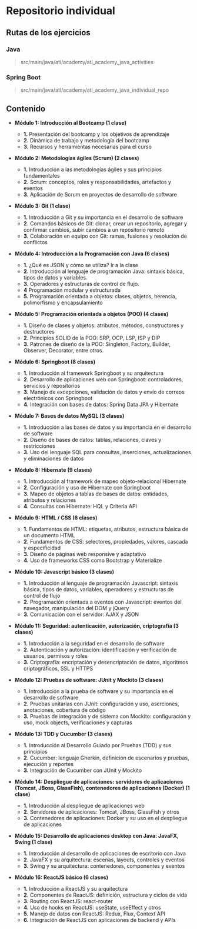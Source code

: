 # Repositorio individual

## Rutas de los ejercicios

### Java

> src/main/java/atl/academy/atl_academy_java_activities

### Spring Boot

> src/main/java/atl/academy/atl_academy_java_individual_repo

## Contenido

- **Módulo 1: Introducción al Bootcamp (1 clase)**
    - **1.** Presentación del bootcamp y los objetivos de aprendizaje
    - **2.** Dinámica de trabajo y metodología del bootcamp
    - **3.** Recursos y herramientas necesarias para el curso

- **Módulo 2: Metodologías ágiles (Scrum) (2 clases)**
    - **1.** Introducción a las metodologías ágiles y sus principios fundamentales
    - **2.** Scrum: conceptos, roles y responsabilidades, artefactos y eventos
    - **3.** Aplicación de Scrum en proyectos de desarrollo de software

- **Módulo 3: Git (1 clase)**
    - **1.** Introducción a Git y su importancia en el desarrollo de software
    - **2.** Comandos básicos de Git: clonar, crear un repositorio, agregar y confirmar cambios, subir cambios a un repositorio remoto
    - **3.** Colaboración en equipo con Git: ramas, fusiones y resolución de conflictos

- **Módulo 4: Introducción a la Programación con Java (6 clases)**
    - **1.** ¿Qué es JSON y cómo se utiliza? Ir a la clase
    - **2.** Introducción al lenguaje de programación Java: sintaxis básica, tipos de datos y variables.
    - **3.** Operadores y estructuras de control de flujo.
    - **4** Programación modular y estructurada
    - **5.** Programación orientada a objetos: clases, objetos, herencia, polimorfismo y encapsulamiento

- **Módulo 5: Programación orientada a objetos (POO) (4 clases)**
    - **1.** Diseño de clases y objetos: atributos, métodos, constructores y destructores
    - **2.** Principios SOLID de la POO: SRP, OCP, LSP, ISP y DIP
    - **3.** Patrones de diseño de la POO: Singleton, Factory, Builder, Observer, Decorator, entre otros.

- **Módulo 6: Springboot (8 clases)**
    - **1.** Introducción al framework Springboot y su arquitectura
    - **2.** Desarrollo de aplicaciones web con Springboot: controladores, servicios y repositorios
    - **3.** Manejo de excepciones, validación de datos y envío de correos electrónicos con Springboot
    - **4.** Integración con bases de datos: Spring Data JPA y Hibernate

- **Módulo 7: Bases de datos MySQL (3 clases)**
    - **1.** Introducción a las bases de datos y su importancia en el desarrollo de software
    - **2.** Diseño de bases de datos: tablas, relaciones, claves y restricciones
    - **3.** Uso del lenguaje SQL para consultas, inserciones, actualizaciones y eliminaciones de datos

- **Módulo 8: Hibernate (9 clases)**
    - **1.** Introducción al framework de mapeo objeto-relacional Hibernate
    - **2.** Configuración y uso de Hibernate con Springboot
    - **3.** Mapeo de objetos a tablas de bases de datos: entidades, atributos y relaciones
    - **4.** Consultas con Hibernate: HQL y Criteria API

- **Módulo 9: HTML / CSS (6 clases)**
    - **1.** Fundamentos de HTML: etiquetas, atributos, estructura básica de un documento HTML
    - **2.** Fundamentos de CSS: selectores, propiedades, valores, cascada y especificidad
    - **3.** Diseño de páginas web responsive y adaptativo
    - **4.** Uso de frameworks CSS como Bootstrap y Materialize

- **Módulo 10: Javascript básico (3 clases)**
    - **1.** Introducción al lenguaje de programación Javascript: sintaxis básica, tipos de datos, variables, operadores y estructuras de control de flujo
    - **2.** Programación orientada a eventos con Javascript: eventos del navegador, manipulación del DOM y jQuery
    - **3.** Comunicación con el servidor: AJAX y JSON

- **Módulo 11: Seguridad: autenticación, autorización, criptografía (3 clases)**
    - **1.** Introducción a la seguridad en el desarrollo de software
    - **2.** Autenticación y autorización: identificación y verificación de usuarios, permisos y roles
    - **3.** Criptografía: encriptación y desencriptación de datos, algoritmos criptográficos, SSL y HTTPS

- **Módulo 12: Pruebas de software: JUnit y Mockito (3 clases)**
    - **1.** Introducción a la prueba de software y su importancia en el desarrollo de software
    - **2.** Pruebas unitarias con JUnit: configuración y uso, aserciones, anotaciones, cobertura de código
    - **3.** Pruebas de integración y de sistema con Mockito: configuración y uso, mock objects, verificaciones y capturas

- **Módulo 13: TDD y Cucumber (3 clases)**
    - **1.** Introducción al Desarrollo Guiado por Pruebas (TDD) y sus principios
    - **2.** Cucumber: lenguaje Gherkin, definición de escenarios y pruebas, ejecución y reportes
    - **3.** Integración de Cucumber con JUnit y Mockito

- **Módulo 14: Despliegue de aplicaciones: servidores de aplicaciones (Tomcat, JBoss, GlassFish), contenedores de aplicaciones (Docker) (1 clase)**
    - **1.** Introducción al despliegue de aplicaciones web
    - **2.** Servidores de aplicaciones: Tomcat, JBoss, GlassFish y otros
    - **3.** Contenedores de aplicaciones: Docker y su uso en el despliegue de aplicaciones

- **Módulo 15: Desarrollo de aplicaciones desktop con Java: JavaFX, Swing (1 clase)**
    - **1.** Introducción al desarrollo de aplicaciones de escritorio con Java
    - **2.** JavaFX y su arquitectura: escenas, layouts, controles y eventos
    - **3.** Swing y su arquitectura: contenedores, componentes y eventos

- **Módulo 16: ReactJS básico (6 clases)**
    - **1.** Introducción a ReactJS y su arquitectura
    - **2.** Componentes de ReactJS: definición, estructura y ciclos de vida
    - **3.** Routing con ReactJS: react-router
    - **4.** Uso de hooks en ReactJS: useState, useEffect y otros
    - **5.** Manejo de datos con ReactJS: Redux, Flux, Context API
    - **6.** Integración de ReactJS con aplicaciones de backend y APIs

